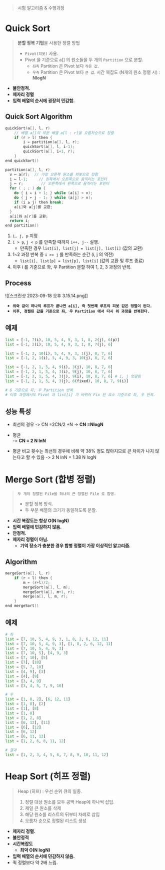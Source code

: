
> 시험
> 알고리즘 & 수행과정
# Quick Sort

> **분할 정복 기법**을 사용한 정렬 방법
> - `Pivot(피봇)` 사용.
> - Pivot 을 기준으로 a[] 의 원소들을 두 개의 `Partition` 으로 분할.
> 	- `좌측` Partition 은 Pivot 보다 `작은 값`.
> 	- `우측` Partition 은 Pivot 보다 `큰 값`.
> 시간 복잡도 (N개의 원소 정렬 시) : **NlogN**
- **불안정적.**
- **제자리 정렬**
- **입력 배열의 순서에 굉장히 민감함.**

## Quick Sort Algorithm
```C
quickSort(a[], l, r)  
	// 배열 a[]의 부분 배열 a[l : r]을 오름차순으로 정렬
	if (r > l) then {  
		i ← partition(a[], l, r); 
		quickSort(a[], l, i-1); 
		quickSort(a[], i+1, r);
	}  
end quickSort()

partition(a[], l, r)
  v ← a[r];  // 가장 오른쪽 원소를 피봇으로 정함
  i ← l-1;     // 왼쪽에서 오른쪽으로 움직이는 포인터
  j ← r;        // 오른쪽에서 왼쪽으로 움직이는 포인터
  for ( ; ; ) do {
    do { i ← i + 1; } while (a[i] < v);      
    do { j ← j - 1; } while (a[j] > v);
    if (i ≥ j) then break;               
    a[i]와 a[j]를 교환;
  }
  a[i]와 a[r]를 교환;
  return i;
end partition()
```
1. `i, j, p` 지정
2. `i > p`, `j < p` 를 만족할 때까지 `i++, j--` 실행.
	- 만족한 경우 `list[i], list[j] = list[j], list[i]` (값의 교환) 
3. 1~2 과정 반복 중 `i >= j` 를 만족하는 순간 (i, j 의 역전)
	- `list[i], list[p] = list[p], list[i]` (값의 교환 및 루프 종료)
4. 이후 i 를 기준으로 좌, 우 Partition 분할 하여 1, 2, 3 과정의 반복.

## Process
![[스크린샷 2023-09-18 오후 3.15.14.png]]
- **`위와 같이 하나의 루프가 끝나면 a[i], 즉 첫번째 루프의 피봇 값은 정렬이 된다.`**
- **`이후, 정렬된 값을 기준으로 좌, 우 Partition 에서 다시 위 과정을 반복한다.`**

## 예제
```python
list = [-1, 7(i), 10, 5, 4, 9, 3, 1, 8, 2(j), 6(p)]
list = [-1, 2(i), 10, 5, 4, 9, 3, 1, 8, 7(j), 6]

list = [-1, 2, 10(i), 5, 4, 9, 3, 1(j), 8, 7, 6]
list = [-1, 2, 1(i), 5, 4, 9, 3, 10(j), 8, 7, 6]

list = [-1, 2, 1, 5, 4, 9(i), 3(j), 10, 8, 7, 6]
list = [-1, 2, 1, 5, 4, 3(i), 9(j), 10, 8, 7, 6]
list = [-1, 2, 1, 5, 4, 3(j), 9(i), 10, 8, 7, 6] # i, j 엇갈림
list = [-1, 2, 1, 5, 4, 3(j), 6(fixed), 10, 8, 7, 9(i)]

# 6 기준으로 좌, 우 Partition 반복
# 이후 과정에서도 Pivot 과 list[i] 가 바뀌어 Fix 된 요소 기준으로 좌, 우 반복.
```

## 성능 특성
- 최선의 경우 -> CN =2CN/2 +N -> **CN =NlogN**

- 평균  
	-> **CN = 2 N lnN**

- 평균 비교 횟수는 최선의 경우에 비해 약 38% 정도 많아지므로 큰 차이가 나지 않는다고 할 수 있음
	-> 2 N lnN = 1.38 N logN



# Merge Sort (합병 정렬)
> `두 개의 정렬된 File을 하나의 큰 정렬된 File 로 합병.`
> - 분할 정복 방식.
> - 두 부분 배열의 크기가 동일하도록 분할.
- **시간 복잡도는 항상 O(N logN)**
- **입력 배열에 민감하지 않음.**
- **안정적.**
- **제자리 정렬이 아님.**
	- **기억 장소가 충분한 경우 합병 정렬이 가장 이상적인 알고리즘.**

## Algorithm
```c
mergeSort(a[], l, r) 
	if (r > l) then {
		m ← (r+l)/2;
		mergeSort(a[], l, m);
		mergeSort(a[], m+1, r);
		merge(a[], l, m, r);
	}
end mergeSort()
```

## 예제
```python
# 좌
list = [7, 10, 5, 4, 9, 3, 1, 8, 2, 6, 12, 11]
list = [7, 10, 5, 4, 9, 3], [1, 8, 2, 6, 12, 11]
list = [7, 10, 5, 4, 9, 3]
list = [7, 10, 5], [4, 9, 3]
list = [7, 10], [5]
list = [7], [10]
list = [5, 7, 10]
list = [4, 9], [3]
list = [4], [9]
list = [3, 4, 9]
list = [3, 4, 5, 7, 9, 10]

# 우
list = [1, 8, 2], [6, 12, 11]
list = [1, 8], [2]
list = [1], [8]
list = [1, 8]
list = [1, 2, 8]
list = [6, 12], [11]
list = [6], [12]
list = [6, 12]
list = [6, 11, 12]
list = [1, 2, 6, 8, 11, 12]

# 결과
list = [1, 2, 3, 4, 5, 6, 7, 8, 9, 10, 11, 12]
```

# Heap Sort (히프 정렬)
> Heap (히프) : 우선  순위 큐의 일종.
> 1. 정렬 대상 원소를 모두 공백 Heap에 하나씩 삽입.
> 2. 제일 큰 원소를 삭제
> 3. 해당 원소를 리스트의 뒤부터 차례로 삽입
> 4. 오름차 순으로 정렬된 리스트 생성
- **제자리 정렬.**
- **불안정적**
- **시간복잡도**
	- **최악 O(N logN)**
- **입력 배열의 순서에 민감하지 않음.**
- 퀵 정렬보다 약 2배 느림.